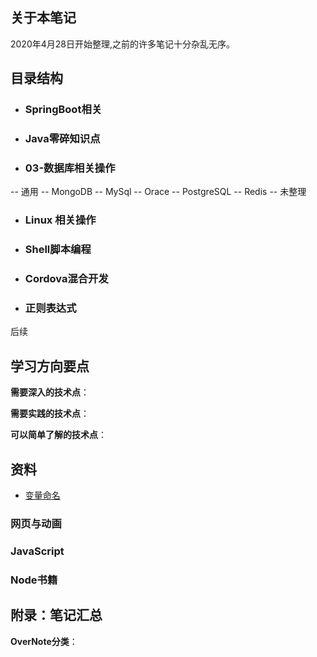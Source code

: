 ## 关于本笔记 
   2020年4月28日开始整理,之前的许多笔记十分杂乱无序。


## 目录结构

- ### SpringBoot相关

- ### Java零碎知识点

- ###  03-数据库相关操作
--  通用
--  MongoDB
--  MySql
--  Orace
--  PostgreSQL
--  Redis
--  未整理

- ### Linux 相关操作


- ### Shell脚本编程



- ### Cordova混合开发



- ### 正则表达式






 后续 

## 学习方向要点

**需要深入的技术点**：

**需要实践的技术点**：

**可以简单了解的技术点**：


## 资料
- [变量命名](https://unbug.github.io/codelf/)

### 网页与动画


### JavaScript

<!-- 语法基础：

DOM编程：

提升篇：

ES6篇：

Vue：

React:

综合： -->

### Node书籍


## 附录：笔记汇总



**OverNote分类**：  
